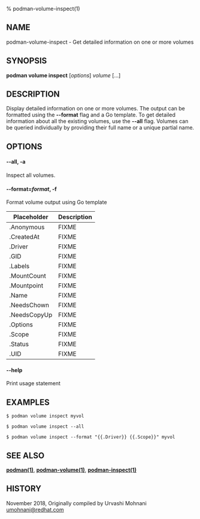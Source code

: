 % podman-volume-inspect(1)

## NAME
podman\-volume\-inspect - Get detailed information on one or more volumes

## SYNOPSIS
**podman volume inspect** [*options*] *volume* [...]

## DESCRIPTION

Display detailed information on one or more volumes. The output can be formatted using
the **--format** flag and a Go template. To get detailed information about all the
existing volumes, use the **--all** flag.
Volumes can be queried individually by providing their full name or a unique partial name.


## OPTIONS

#### **--all**, **-a**

Inspect all volumes.

#### **--format**=*format*, **-f**

Format volume output using Go template

| **Placeholder**     | **Description**    |
| ------------------- | ------------------ |
| .Anonymous          | FIXME |
| .CreatedAt          | FIXME |
| .Driver             | FIXME |
| .GID                | FIXME |
| .Labels             | FIXME |
| .MountCount         | FIXME |
| .Mountpoint         | FIXME |
| .Name               | FIXME |
| .NeedsChown         | FIXME |
| .NeedsCopyUp        | FIXME |
| .Options            | FIXME |
| .Scope              | FIXME |
| .Status             | FIXME |
| .UID                | FIXME |

#### **--help**

Print usage statement


## EXAMPLES

```
$ podman volume inspect myvol

$ podman volume inspect --all

$ podman volume inspect --format "{{.Driver}} {{.Scope}}" myvol
```

## SEE ALSO
**[podman(1)](podman.1.md)**, **[podman-volume(1)](podman-volume.1.md)**, **[podman-inspect(1)](podman-inspect.1.md)**

## HISTORY
November 2018, Originally compiled by Urvashi Mohnani <umohnani@redhat.com>
